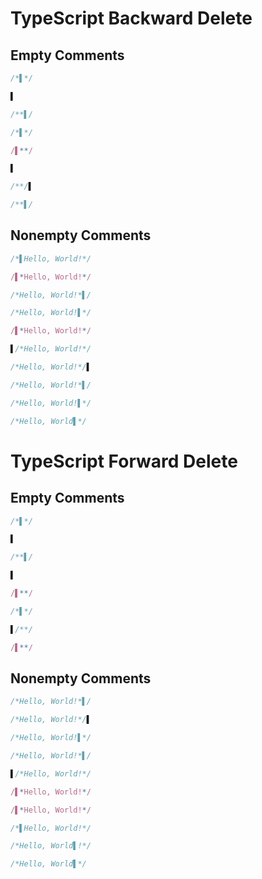 # TypeScript Backward Delete
## Empty Comments
```ts
/*▌*/
```
```ts
▌
```

```ts
/**▌/
```
```ts
/*▌*/
```

```ts
/▌**/
```
```ts
▌
```

```ts
/**/▌
```
```ts
/**▌/
```

## Nonempty Comments
```ts
/*▌Hello, World!*/
```
```ts
/▌*Hello, World!*/
```

```ts
/*Hello, World!*▌/
```
```ts
/*Hello, World!▌*/
```

```ts
/▌*Hello, World!*/
```
```ts
▌/*Hello, World!*/
```

```ts
/*Hello, World!*/▌
```
```ts
/*Hello, World!*▌/
```

```ts
/*Hello, World!▌*/
```
```ts
/*Hello, World▌*/
```

# TypeScript Forward Delete
## Empty Comments
```ts
/*▌*/
```
```ts
▌
```

```ts
/**▌/
```
```ts
▌
```

```ts
/▌**/
```
```ts
/*▌*/
```

```ts
▌/**/
```
```ts
/▌**/
```

## Nonempty Comments
```ts
/*Hello, World!*▌/
```
```ts
/*Hello, World!*/▌
```

```ts
/*Hello, World!▌*/
```
```ts
/*Hello, World!*▌/
```

```ts
▌/*Hello, World!*/
```
```ts
/▌*Hello, World!*/
```

```ts
/▌*Hello, World!*/
```
```ts
/*▌Hello, World!*/
```

```ts
/*Hello, World▌!*/
```
```ts
/*Hello, World▌*/
```
